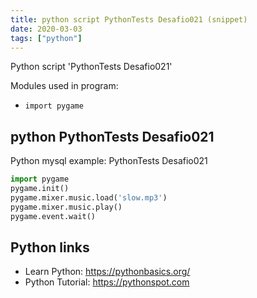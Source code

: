 ```yaml
---
title: python script PythonTests Desafio021 (snippet)
date: 2020-03-03
tags: ["python"]
---
```

Python script 'PythonTests Desafio021'


Modules used in program: 
* `import pygame`

## python PythonTests Desafio021

Python mysql example: PythonTests Desafio021

```python
import pygame
pygame.init()
pygame.mixer.music.load('slow.mp3')
pygame.mixer.music.play()
pygame.event.wait()

```

## Python links

- Learn Python: https://pythonbasics.org/
- Python Tutorial: https://pythonspot.com
